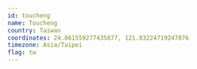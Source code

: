 ```yaml
---
id: toucheng
name: Toucheng
country: Taiwan
coordinates: 24.861559277435877, 121.83224719247876
timezone: Asia/Taipei
flag: tw
---
```


